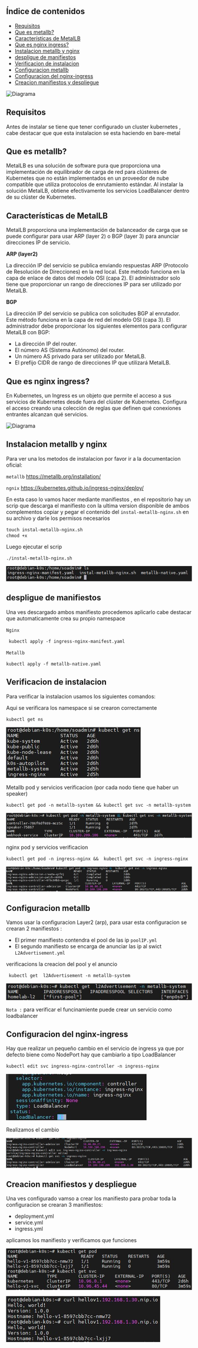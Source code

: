 ## Índice de contenidos
* [Requisitos](#item1)
* [Que es metallb?](#item2)
* [Características de MetalLB](#item3)
* [Que es nginx ingress?](#item4)
* [Instalacion metallb y nginx](#item5)
* [despligue de manifiestos](#item6)
* [Verificacion de instalacion](#item7)
* [Configuracion metallb](#item8)
* [Configuracion del nginx-ingress](#item9)
* [Creacion manifiestos y despliegue](#item10)

![Diagrama]()


<a name="item1"></a>
## Requisitos

Antes de instalar se tiene que tener configurado un cluster kubernetes , cabe destacar que que esta instalacion se esta haciendo en bare-metal

<a name="item2"></a>
## Que es metallb?

MetalLB es una solución de software pura que proporciona una implementación de equilibrador de carga de red para clústeres de Kubernetes que no están implementados en un proveedor de nube compatible que utiliza protocolos de enrutamiento estándar. Al instalar la solución MetalLB, obtiene efectivamente los servicios LoadBalancer dentro de su clúster de Kubernetes.

<a name="item3"></a>
## Características de MetalLB

MetalLB proporciona una implementación de balanceador de carga que se puede configurar para usar ARP (layer 2) o BGP (layer 3) para anunciar direcciones IP de servicio.

**ARP (layer2)**

La dirección IP del servicio se publica enviando respuestas ARP (Protocolo de Resolución de Direcciones) en la red local. Este método funciona en la capa de enlace de datos del modelo OSI (capa 2). El administrador solo tiene que proporcionar un rango de direcciones IP para ser utilizado por MetalLB.

**BGP**

La dirección IP del servicio se publica con solicitudes BGP al enrutador. Este método funciona en la capa de red del modelo OSI (capa 3).
El administrador debe proporcionar los siguientes elementos para configurar MetalLB con BGP:

- La dirección IP del router.
- El número AS (Sistema Autónomo) del router.
- Un número AS privado para ser utilizado por MetalLB.
- El prefijo CIDR de rango de direcciones IP que utilizará MetalLB.

<a name="item4"></a>
## Que es nginx ingress?

En Kubernetes, un Ingress es un objeto que permite el acceso a sus servicios de Kubernetes desde fuera del clúster de Kubernetes. Configura el acceso creando una colección de reglas que definen qué conexiones entrantes alcanzan qué servicios.

![Diagrama]()

<a name="item5"></a>
## Instalacion metallb y nginx

Para ver una los metodos de instalacion por favor ir a la documentacion oficial:

`metallb` https://metallb.org/installation/

`ngnix` https://kubernetes.github.io/ingress-nginx/deploy/

En esta caso lo vamos hacer mediante manifiestos , en el repositorio hay un scrip que descarga el manifiesto con la ultima version disponible de ambos complementos copiar y pegar el contenido del `instal-metallb-nginx.sh` en su archivo y darle los permisos necesarios 

```
touch instal-metallb-nginx.sh
chmod +x
```
Luego ejecutar el scrip

```
./instal-metallb-nginx.sh
```

![Diagrama](https://github.com/Andherson333333/k8s/blob/main/ingress%2Bmetallb/imagenes/ingress-1.JPG)

<a name="item6"></a>
## despligue de manifiestos

Una ves descargado ambos manifiesto procedemos aplicarlo cabe destacar que automaticamente crea su propio namespace 

`Nginx`
```
 kubectl apply -f ingress-nginx-manifest.yaml
```

`Metallb`

```
kubectl apply -f metallb-native.yaml
```

<a name="item7"></a>
## Verificacion de instalacion

Para verificar la instalacion usamos los siguientes comandos:

Aqui se verificara los namespace si se crearon correctamente
```
kubectl get ns
```

![Diagrama](https://github.com/Andherson333333/k8s/blob/main/ingress%2Bmetallb/imagenes/ingress-2.JPG)

Metallb pod y servicios verificacion (por cada nodo tiene que haber un speaker)
```
kubectl get pod -n metallb-system && kubectl get svc -n metallb-system
```
![Diagrama](https://github.com/Andherson333333/k8s/blob/main/ingress%2Bmetallb/imagenes/ingress-8.JPG)

nginx pod y servicios verificacion 
```
kubectl get pod -n ingress-nginx &&  kubectl get svc -n ingress-nginx
```
![Diagrama](https://github.com/Andherson333333/k8s/blob/main/ingress%2Bmetallb/imagenes/ingress-9.JPG)

<a name="item8"></a>
## Configuracion metallb

Vamos usar la configuracion Layer2 (arp), para usar esta configuracion se crearan 2 manifiestos :

- El primer manifiesto contendra el pool de las ip `poolIP.yml`
- El segundo manifiesto se encarga de anunciar las ip al swict `L2Advertisement.yml`

verificacions la creacion del pool y el anuncio
```
 kubectl get  l2Advertisement -n metallb-system
```

![Diagrama](https://github.com/Andherson333333/k8s/blob/main/ingress%2Bmetallb/imagenes/ingress-3.JPG)


`Nota :` para verificar el funcinamiente puede crear un servicio como loadbalancer

<a name="item9"></a>
## Configuracion del nginx-ingress

Hay que realizar un pequeño cambio en el servicio de ingress ya que por defecto biene como NodePort hay que cambiarlo a tipo LoadBalancer

```
kubectl edit svc ingress-nginx-controller -n ingress-nginx
```
![Diagrama](https://github.com/Andherson333333/k8s/blob/main/ingress%2Bmetallb/imagenes/ingress-4.JPG)

Realizamos el cambio

![Diagrama](https://github.com/Andherson333333/k8s/blob/main/ingress%2Bmetallb/imagenes/ingress-5.JPG)

<a name="item10"></a>
## Creacion manifiestos y despliegue 

Una ves configurado vamso a crear los manifiesto para probar toda la configuracion se crearan 3 manifiestos:

- deployment.yml
- service.yml
- ingress.yml

aplicamos los manifiesto y verificamos que funciones 

![Diagrama](https://github.com/Andherson333333/k8s/blob/main/ingress%2Bmetallb/imagenes/ingress-7.JPG)

![Diagrama](https://github.com/Andherson333333/k8s/blob/main/ingress%2Bmetallb/imagenes/ingress-6.JPG)

















